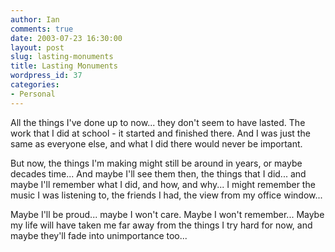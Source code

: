 ```yaml
---
author: Ian
comments: true
date: 2003-07-23 16:30:00
layout: post
slug: lasting-monuments
title: Lasting Monuments
wordpress_id: 37
categories:
- Personal
---
```


All the things I've done up to now... they don't seem to have lasted. The work that I did at school - it started and finished there. And I was just the same as everyone else, and what I did there would never be important.  

But now, the things I'm making might still be around in years, or maybe decades time... And maybe I'll see them then, the things that I did... and maybe I'll remember what I did, and how, and why... I might remember the music I was listening to, the friends I had, the view from my office window...  

Maybe I'll be proud... maybe I won't care. Maybe I won't remember... Maybe my life will have taken me far away from the things I try hard for now, and maybe they'll fade into unimportance too...
